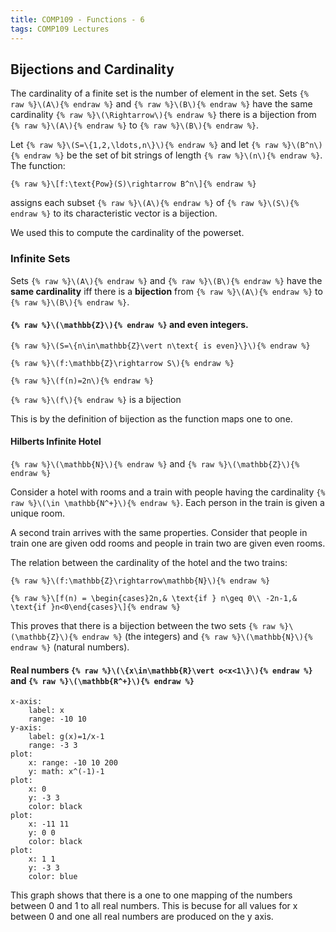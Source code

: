 ```yaml
---
title: COMP109 - Functions - 6
tags: COMP109 Lectures
---
```

## Bijections and Cardinality
The cardinality of a finite set is the number of element in the set. Sets `{% raw %}\(A\){% endraw %}` and `{% raw %}\(B\){% endraw %}` have the same cardinality `{% raw %}\(\Rightarrow\){% endraw %}` there is a bijection from `{% raw %}\(A\){% endraw %}` to `{% raw %}\(B\){% endraw %}`.

Let `{% raw %}\(S=\{1,2,\ldots,n\}\){% endraw %}` and let `{% raw %}\(B^n\){% endraw %}` be the set of bit strings of length `{% raw %}\(n\){% endraw %}`. The function:

`{% raw %}\[f:\text{Pow}(S)\rightarrow B^n\]{% endraw %}`

assigns each subset `{% raw %}\(A\){% endraw %}` of `{% raw %}\(S\){% endraw %}` to its characteristic vector is a bijection.

We used this to compute the cardinality of the powerset.

### Infinite Sets
Sets `{% raw %}\(A\){% endraw %}` and `{% raw %}\(B\){% endraw %}` have the **same cardinality** iff there is a **bijection** from `{% raw %}\(A\){% endraw %}` to `{% raw %}\(B\){% endraw %}`.

#### `{% raw %}\(\mathbb{Z}\){% endraw %}` and even integers.

`{% raw %}\(S=\{n\in\mathbb{Z}\vert n\text{ is even}\}\){% endraw %}`

`{% raw %}\(f:\mathbb{Z}\rightarrow S\){% endraw %}`

`{% raw %}\(f(n)=2n\){% endraw %}`

`{% raw %}\(f\){% endraw %}` is a bijection

This is by the definition of bijection as the function maps one to one.

#### Hilberts Infinite Hotel

`{% raw %}\(\mathbb{N}\){% endraw %}` and `{% raw %}\(\mathbb{Z}\){% endraw %}`

Consider a hotel with rooms and a train with people having the cardinality `{% raw %}\(\in \mathbb{N^+}\){% endraw %}`. Each person in the train is given a unique room.

A second train arrives with the same properties. Consider that people in train one are given odd rooms and people in train two are given even rooms.

The relation between the cardinality of the hotel and the two trains:

`{% raw %}\(f:\mathbb{Z}\rightarrow\mathbb{N}\){% endraw %}`

`{% raw %}\[f(n) = \begin{cases}2n,& \text{if } n\geq 0\\ -2n-1,& \text{if }n<0\end{cases}\]{% endraw %}`

This proves that there is a bijection between the two sets `{% raw %}\(\mathbb{Z}\){% endraw %}` (the integers) and `{% raw %}\(\mathbb{N}\){% endraw %}` (natural numbers).

#### Real numbers `{% raw %}\(\{x\in\mathbb{R}\vert o<x<1\}\){% endraw %}` and `{% raw %}\(\mathbb{R^+}\){% endraw %}`

```charter
x-axis:
	label: x
	range: -10 10
y-axis:
	label: g(x)=1/x-1
	range: -3 3
plot:
	x: range: -10 10 200
	y: math: x^(-1)-1
plot:
	x: 0
	y: -3 3
	color: black
plot:
	x: -11 11
	y: 0 0
	color: black
plot:
	x: 1 1
	y: -3 3
	color: blue
```

This graph shows that there is a one to one mapping of the numbers between 0 and 1 to all real numbers. This is becuse for all values for x between 0 and one all real numbers are produced on the y axis.
